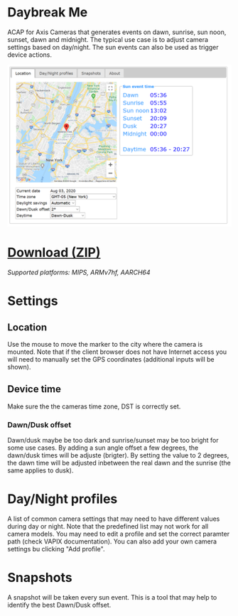 # Daybreak Me
ACAP for Axis Cameras that generates  events on dawn, sunrise, sun noon, sunset, dawn and midnight. The typical use case is to adjust camera settings based on day/night.  The sun events can also be used as trigger device actions.

![home](pictures/home.png)

# [Download (ZIP)](https://files.juhlin.me/acap/daybreakme)
*Supported platforms: MIPS, ARMv7hf, AARCH64*

# Settings

## Location
Use the mouse to move the marker to the city where the camera is mounted.  Note that if the client browser does not have Internet access you will need to manually set the GPS coordinates (additional inputs will be shown).

## Device time
Make sure the the cameras time zone, DST is correctly set.

### Dawn/Dusk offset
Dawn/dusk maybe be too dark and sunrise/sunset may be too bright for some use cases.  By adding a sun angle offset a few degrees, the dawn/dusk times will be adjuste (brigter).  By setting the value to 2 degrees, the dawn time will be adjusted inbetween the real dawn and the sunrise (the same applies to dusk).

# Day/Night profiles
A list of common camera settings that may need to have different values during day or night.  Note that the predefined list may not work for all camera models.  You may need to edit a profile and set the correct paramter path (check VAPIX documentation).  You can also add your own camera settings bu clicking "Add profile".

# Snapshots
A snapshot will be taken every sun event.  This is a tool that may help to identify the best Dawn/Dusk offset.
